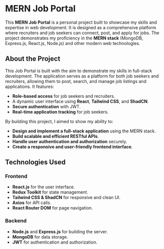 # MERN Job Portal

This **MERN Job Portal** is a personal project built to showcase my skills and expertise in web development. It is designed as a comprehensive platform where recruiters and job seekers can connect, post, and apply for jobs. The project demonstrates my proficiency in the **MERN stack** (MongoDB, Express.js, React.js, Node.js) and other modern web technologies.

## About the Project

This Job Portal is built with the aim to demonstrate my skills in full-stack development. The application serves as a platform for both job seekers and recruiters, allowing them to post, search, and manage job listings and applications. It features:

- **Role-based access** for job seekers and recruiters.
- A dynamic user interface using **React**, **Tailwind CSS**, and **ShadCN**.
- **Secure authentication** with JWT.
- **Real-time application tracking** for job seekers.

By building this project, I aimed to show my ability to:

- **Design and implement a full-stack application** using the MERN stack.
- **Build scalable and efficient RESTful APIs**.
- **Handle user authentication and authorization** securely.
- **Create a responsive and user-friendly frontend interface**.

## Technologies Used

### Frontend

- **React.js** for the user interface.
- **Redux Toolkit** for state management.
- **Tailwind CSS & ShadCN** for responsive and clean UI.
- **Axios** for API calls.
- **React Router DOM** for page navigation.

### Backend

- **Node.js** and **Express.js** for building the server.
- **MongoDB** for data storage.
- **JWT** for authentication and authorization.
